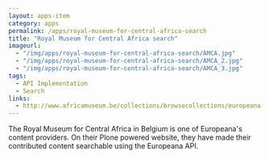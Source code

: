 ```yaml
---
layout: apps-item
category: apps
permalink: /apps/royal-museum-for-central-africa-search
title: "Royal Museum for Central Africa search"
imageurl:
  - "/img/apps/royal-museum-for-central-africa-search/AMCA.jpg"
  - "/img/apps/royal-museum-for-central-africa-search/AMCA_2.jpg"
  - "/img/apps/royal-museum-for-central-africa-search/AMCA_3.jpg"
tags:
  - API Implementation
  - Search
links:
  - http://www.africamuseum.be/collections/browsecollections/europeana
---
```


The Royal Museum for Central Africa in Belgium is one of Europeana's content providers. On their Plone powered website, they have made their contributed content searchable using the Europeana API.
